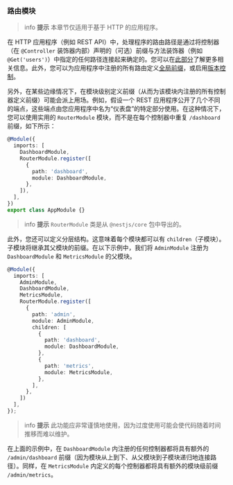 ### 路由模块

> info **提示** 本章节仅适用于基于 HTTP 的应用程序。

在 HTTP 应用程序（例如 REST API）中，处理程序的路由路径是通过将控制器（在 `@Controller` 装饰器内部）声明的（可选）前缀与方法装饰器（例如 `@Get('users')`）中指定的任何路径连接起来确定的。您可以在[此部分](/controllers#routing)了解更多相关信息。此外，您可以为应用程序中注册的所有路由定义[全局前缀](/faq/global-prefix)，或启用[版本控制](/techniques/versioning)。

另外，在某些边缘情况下，在模块级别定义前缀（从而为该模块内注册的所有控制器定义前缀）可能会派上用场。例如，假设一个 REST 应用程序公开了几个不同的端点，这些端点由您应用程序中名为“仪表盘”的特定部分使用。在这种情况下，您可以使用实用的 `RouterModule` 模块，而不是在每个控制器中重复 `/dashboard` 前缀，如下所示：

```typescript
@Module({
  imports: [
    DashboardModule,
    RouterModule.register([
      {
        path: 'dashboard',
        module: DashboardModule,
      },
    ]),
  ],
})
export class AppModule {}
```

> info **提示** `RouterModule` 类是从 `@nestjs/core` 包中导出的。

此外，您还可以定义分层结构。这意味着每个模块都可以有 `children`（子模块）。子模块将继承其父模块的前缀。在以下示例中，我们将 `AdminModule` 注册为 `DashboardModule` 和 `MetricsModule` 的父模块。

```typescript
@Module({
  imports: [
    AdminModule,
    DashboardModule,
    MetricsModule,
    RouterModule.register([
      {
        path: 'admin',
        module: AdminModule,
        children: [
          {
            path: 'dashboard',
            module: DashboardModule,
          },
          {
            path: 'metrics',
            module: MetricsModule,
          },
        ],
      },
    ])
  ],
});
```

> info **提示** 此功能应非常谨慎地使用，因为过度使用可能会使代码随着时间推移而难以维护。

在上面的示例中，在 `DashboardModule` 内注册的任何控制器都将具有额外的 `/admin/dashboard` 前缀（因为模块从上到下、从父模块到子模块递归地连接路径）。同样，在 `MetricsModule` 内定义的每个控制器都将具有额外的模块级前缀 `/admin/metrics`。